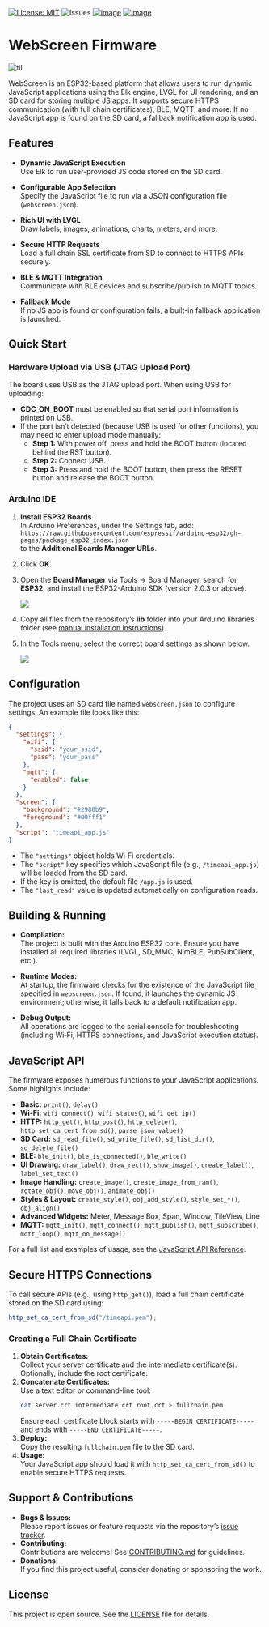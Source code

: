 [![License: MIT](https://img.shields.io/badge/License-MIT-green.svg)](https://opensource.org/licenses/MIT) ![Issues](https://img.shields.io/github/issues/HW-Lab-Hardware-Design-Agency/WebScreen-Software) [![image](https://img.shields.io/badge/website-WebScreen.cc-D31027)](https://webscreen.cc) [![image](https://img.shields.io/badge/view_on-CrowdSupply-099)](https://www.crowdsupply.com/hw-media-lab/webscreen)


# WebScreen Firmware

![til](./docs/WebScreen_Notification.gif)

WebScreen is an ESP32-based platform that allows users to run dynamic JavaScript applications using the Elk engine, LVGL for UI rendering, and an SD card for storing multiple JS apps. It supports secure HTTPS communication (with full chain certificates), BLE, MQTT, and more. If no JavaScript app is found on the SD card, a fallback notification app is used.

## Features

- **Dynamic JavaScript Execution**  
  Use Elk to run user-provided JS code stored on the SD card.

- **Configurable App Selection**  
  Specify the JavaScript file to run via a JSON configuration file (`webscreen.json`).

- **Rich UI with LVGL**  
  Draw labels, images, animations, charts, meters, and more.

- **Secure HTTP Requests**  
  Load a full chain SSL certificate from SD to connect to HTTPS APIs securely.

- **BLE & MQTT Integration**  
  Communicate with BLE devices and subscribe/publish to MQTT topics.

- **Fallback Mode**  
  If no JS app is found or configuration fails, a built-in fallback application is launched.

## Quick Start

### Hardware Upload via USB (JTAG Upload Port)

The board uses USB as the JTAG upload port. When using USB for uploading:
- **CDC_ON_BOOT** must be enabled so that serial port information is printed on USB.
- If the port isn’t detected (because USB is used for other functions), you may need to enter upload mode manually:
  - **Step 1:** With power off, press and hold the BOOT button (located behind the RST button).
  - **Step 2:** Connect USB.
  - **Step 3:** Press and hold the BOOT button, then press the RESET button and release the BOOT button.

### Arduino IDE

1. **Install ESP32 Boards**  
   In Arduino Preferences, under the Settings tab, add:  
   `https://raw.githubusercontent.com/espressif/arduino-esp32/gh-pages/package_esp32_index.json`  
   to the **Additional Boards Manager URLs**.
2. Click **OK**.  
3. Open the **Board Manager** via Tools → Board Manager, search for **ESP32**, and install the ESP32-Arduino SDK (version 2.0.3 or above).  

   ![](docs/arduino_boards_manager.png)
4. Copy all files from the repository’s **lib** folder into your Arduino libraries folder (see [manual installation instructions](https://docs.arduino.cc/software/ide-v1/tutorials/installing-libraries#manual-installation)).
5. In the Tools menu, select the correct board settings as shown below.  

   ![](docs/arduino_tools_settings.png)

## Configuration

The project uses an SD card file named `webscreen.json` to configure settings. An example file looks like this:

```json
{
  "settings": {
    "wifi": {
      "ssid": "your_ssid",
      "pass": "your_pass"
    },
    "mqtt": {
      "enabled": false
    }
  },
  "screen": {
    "background": "#2980b9",
    "foreground": "#00fff1"
  },
  "script": "timeapi_app.js"
}
```

- The `"settings"` object holds Wi‑Fi credentials.
- The `"script"` key specifies which JavaScript file (e.g., `/timeapi_app.js`) will be loaded from the SD card.
- If the key is omitted, the default file `/app.js` is used.
- The `"last_read"` value is updated automatically on configuration reads.

## Building & Running

- **Compilation:**  
  The project is built with the Arduino ESP32 core. Ensure you have installed all required libraries (LVGL, SD_MMC, NimBLE, PubSubClient, etc.).

- **Runtime Modes:**  
  At startup, the firmware checks for the existence of the JavaScript file specified in `webscreen.json`. If found, it launches the dynamic JS environment; otherwise, it falls back to a default notification app.

- **Debug Output:**  
  All operations are logged to the serial console for troubleshooting (including Wi‑Fi, HTTPS connections, and JavaScript execution status).

## JavaScript API

The firmware exposes numerous functions to your JavaScript applications. Some highlights include:
- **Basic:** `print()`, `delay()`
- **Wi‑Fi:** `wifi_connect()`, `wifi_status()`, `wifi_get_ip()`
- **HTTP:** `http_get()`, `http_post()`, `http_delete()`, `http_set_ca_cert_from_sd()`, `parse_json_value()`
- **SD Card:** `sd_read_file()`, `sd_write_file()`, `sd_list_dir()`, `sd_delete_file()`
- **BLE:** `ble_init()`, `ble_is_connected()`, `ble_write()`
- **UI Drawing:** `draw_label()`, `draw_rect()`, `show_image()`, `create_label()`, `label_set_text()`
- **Image Handling:** `create_image()`, `create_image_from_ram()`, `rotate_obj()`, `move_obj()`, `animate_obj()`
- **Styles & Layout:** `create_style()`, `obj_add_style()`, `style_set_*()`, `obj_align()`
- **Advanced Widgets:** Meter, Message Box, Span, Window, TileView, Line
- **MQTT:** `mqtt_init()`, `mqtt_connect()`, `mqtt_publish()`, `mqtt_subscribe()`, `mqtt_loop()`, `mqtt_on_message()`

For a full list and examples of usage, see the [JavaScript API Reference](docs/API.md).

## Secure HTTPS Connections

To call secure APIs (e.g., using `http_get()`), load a full chain certificate stored on the SD card using:
```js
http_set_ca_cert_from_sd("/timeapi.pem");
```
### Creating a Full Chain Certificate
1. **Obtain Certificates:**  
   Collect your server certificate and the intermediate certificate(s). Optionally, include the root certificate.
2. **Concatenate Certificates:**  
   Use a text editor or command-line tool:
   ```bash
   cat server.crt intermediate.crt root.crt > fullchain.pem
   ```
   Ensure each certificate block starts with `-----BEGIN CERTIFICATE-----` and ends with `-----END CERTIFICATE-----`.
3. **Deploy:**  
   Copy the resulting `fullchain.pem` file to the SD card.
4. **Usage:**  
   Your JavaScript app should load it with `http_set_ca_cert_from_sd()` to enable secure HTTPS requests.

## Support & Contributions

- **Bugs & Issues:**  
  Please report issues or feature requests via the repository’s [issue tracker](https://github.com/HW-Lab-Hardware-Design-Agency/WebScreen-Software/issues).
- **Contributing:**  
  Contributions are welcome! See [CONTRIBUTING.md](docs/CONTRIBUTING.md) for guidelines.
- **Donations:**  
  If you find this project useful, consider donating or sponsoring the work.

## License

This project is open source. See the [LICENSE](LICENSE) file for details.
